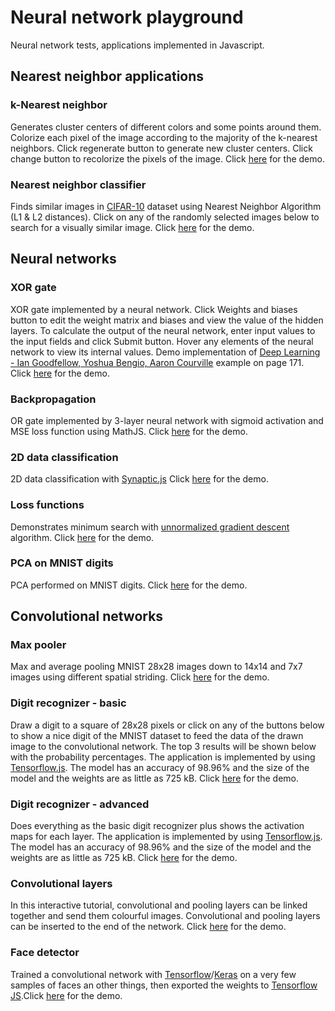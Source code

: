 # Neural network playground
Neural network tests, applications implemented in Javascript.
## Nearest neighbor applications
### k-Nearest neighbor ### 
Generates cluster centers of different colors and some points around them. Colorize each pixel of the image according to the majority of the k-nearest neighbors. Click regenerate button to generate new cluster centers. Click change button to recolorize the pixels of the image. Click [here](https://rawgit.com/Zol-S/Neural_network_playground/master/index.html#neighbor) for the demo.
### Nearest neighbor classifier ###
Finds similar images in [CIFAR-10](https://www.cs.toronto.edu/~kriz/cifar.html) dataset using Nearest Neighbor Algorithm (L1 & L2 distances). Click on any of the randomly selected images below to search for a visually similar image. Click [here](https://rawgit.com/Zol-S/Neural_network_playground/master/index.html#nnc) for the demo.

## Neural networks ##
### XOR gate ###
XOR gate implemented by a neural network. Click Weights and biases button to edit the weight matrix and biases and view the value of the hidden layers. To calculate the output of the neural network, enter input values to the input fields and click Submit button. Hover any elements of the neural network to view its internal values. Demo implementation of [Deep Learning - Ian Goodfellow, Yoshua Bengio, Aaron Courville](http://www.deeplearningbook.org/contents/mlp.html) example on page 171. Click [here](https://rawgit.com/Zol-S/Neural_network_playground/master/index.html#xor) for the demo.
### Backpropagation ###
OR gate implemented by 3-layer neural network with sigmoid activation and MSE loss function using MathJS. Click [here](https://rawgit.com/Zol-S/Neural_network_playground/master/index.html#backpropagate) for the demo.
### 2D data classification ###
2D data classification with [Synaptic.js](http://caza.la/synaptic) Click [here](https://rawgit.com/Zol-S/Neural_network_playground/master/index.html#classify_2d) for the demo.
### Loss functions ###
Demonstrates minimum search with [unnormalized gradient descent](http://caza.la/synaptic) algorithm. Click [here](https://rawgit.com/Zol-S/Neural_network_playground/master/index.html#loss_functions) for the demo.
### PCA on MNIST digits ###
PCA performed on MNIST digits. Click [here](https://rawgit.com/Zol-S/Neural_network_playground/master/index.html#mnist_pca) for the demo.

## Convolutional networks ##
### Max pooler ###
Max and average pooling MNIST 28x28 images down to 14x14 and 7x7 images using different spatial striding. Click [here](https://rawgit.com/Zol-S/Neural_network_playground/master/index.html#max_pooler) for the demo.
### Digit recognizer - basic ###
Draw a digit to a square of 28x28 pixels or click on any of the buttons below to show a nice digit of the MNIST dataset to feed the data of the drawn image to the convolutional network. The top 3 results will be shown below with the probability percentages. The application is implemented by using <a href="https://js.tensorflow.org/" target="_blank">Tensorflow.js</a>. The model has an accuracy of 98.96% and the size of the model and the weights are as little as 725 kB. Click [here](https://rawgit.com/Zol-S/Neural_network_playground/master/index.html#digit_recognizer_basic) for the demo.
### Digit recognizer - advanced ###
Does everything as the basic digit recognizer plus shows the activation maps for each layer. The application is implemented by using <a href="https://js.tensorflow.org/" target="_blank">Tensorflow.js</a>. The model has an accuracy of 98.96% and the size of the model and the weights are as little as 725 kB. Click [here](https://rawgit.com/Zol-S/Neural_network_playground/master/index.html#digit_recognizer_advanced) for the demo.
### Convolutional layers ###
In this interactive tutorial, convolutional and pooling layers can be linked together and send them colourful images. Convolutional and pooling layers can be inserted to the end of the network. Click [here](https://rawgit.com/Zol-S/Neural_network_playground/master/index.html#convolutional_layers) for the demo.
### Face detector ###
Trained a convolutional network with [Tensorflow](https://www.tensorflow.org)/[Keras](https://keras.io) on a very few samples of faces an other things, then exported the weights to [Tensorflow JS](https://github.com/tomasreimers/tensorflowjs).Click [here](https://rawgit.com/Zol-S/Neural_network_playground/master/index.html#face_detector) for the demo.